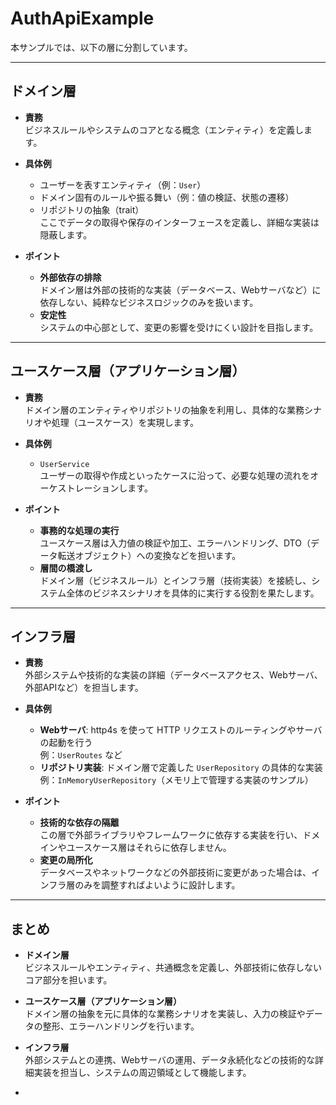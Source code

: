 # AuthApiExample

本サンプルでは、以下の層に分割しています。

---

## ドメイン層

- **責務**  
  ビジネスルールやシステムのコアとなる概念（エンティティ）を定義します。

- **具体例**
    - ユーザーを表すエンティティ（例：`User`）
    - ドメイン固有のルールや振る舞い（例：値の検証、状態の遷移）
    - リポジトリの抽象（trait）  
      ここでデータの取得や保存のインターフェースを定義し、詳細な実装は隠蔽します。

- **ポイント**
    - **外部依存の排除**  
      ドメイン層は外部の技術的な実装（データベース、Webサーバなど）に依存しない、純粋なビジネスロジックのみを扱います。
    - **安定性**  
      システムの中心部として、変更の影響を受けにくい設計を目指します。

---

## ユースケース層（アプリケーション層）

- **責務**  
  ドメイン層のエンティティやリポジトリの抽象を利用し、具体的な業務シナリオや処理（ユースケース）を実現します。

- **具体例**
    - `UserService`  
      ユーザーの取得や作成といったケースに沿って、必要な処理の流れをオーケストレーションします。

- **ポイント**
    - **事務的な処理の実行**  
      ユースケース層は入力値の検証や加工、エラーハンドリング、DTO（データ転送オブジェクト）への変換などを担います。
    - **層間の橋渡し**  
      ドメイン層（ビジネスルール）とインフラ層（技術実装）を接続し、システム全体のビジネスシナリオを具体的に実行する役割を果たします。

---

## インフラ層

- **責務**  
  外部システムや技術的な実装の詳細（データベースアクセス、Webサーバ、外部APIなど）を担当します。

- **具体例**
    - **Webサーバ**: http4s を使って HTTP リクエストのルーティングやサーバの起動を行う  
      例：`UserRoutes` など
    - **リポジトリ実装**: ドメイン層で定義した `UserRepository` の具体的な実装  
      例：`InMemoryUserRepository`（メモリ上で管理する実装のサンプル）

- **ポイント**
    - **技術的な依存の隔離**  
      この層で外部ライブラリやフレームワークに依存する実装を行い、ドメインやユースケース層はそれらに依存しません。
    - **変更の局所化**  
      データベースやネットワークなどの外部技術に変更があった場合は、インフラ層のみを調整すればよいように設計します。

---

## まとめ

- **ドメイン層**  
  ビジネスルールやエンティティ、共通概念を定義し、外部技術に依存しないコア部分を担います。

- **ユースケース層（アプリケーション層）**  
  ドメイン層の抽象を元に具体的な業務シナリオを実装し、入力の検証やデータの整形、エラーハンドリングを行います。

- **インフラ層**  
  外部システムとの連携、Webサーバの運用、データ永続化などの技術的な詳細実装を担当し、システムの周辺領域として機能します。
- 
